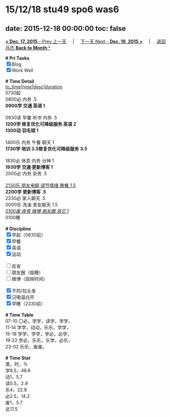 # 15/12/18 stu49 spo6 was6

date: 2015-12-18 00:00:00
toc: false
---
[**< Dec. 17, 2015** - Prev 上一天](/lifelogs/2015/12/d17.md) &nbsp; &nbsp; | &nbsp; &nbsp; [下一天 Next - **Dec. 19, 2015 >**](/lifelogs/2015/12/d19.md) &nbsp; &nbsp; |  &nbsp; &nbsp; [返回月历 **Back to Month ^**](/lifelogs/2015/12/index.md)
<br/><div><b># Pri Tasks</b></div><div><input checked="true" type="checkbox"/>Blog</div><div><input checked="true" type="checkbox"/>Work Well</div><div><br/></div><div><b># Time Detail</b></div><div><u>to_time|type|desc|duration</u></div><div>0730起</div><div>0800必 内务 .5</div><div><b>0900学 交通 英语 1</b></div><div><br/></div><div>0930读 早餐 听书 内务 .5</div><div><b>1200学 修复优化可降级服务 英语 2</b></div><div><b>1300动 羽毛球 1</b></div><div><br/></div><div>1400乐 内务 午餐 聊天 1</div><div><b>1730学 培训 3.5</b><b>修复优化可降级服务</b> <b>3.5</b></div><div><br/></div><div>1830必 休息 内务 分神 1</div><div><b>1930学 交通 更新博客 1</b></div><div>2000必 内务 杂务 .5</div><div><br/></div><div><u>2130乐 朋友电聊 调节情绪 晚餐 1.5</u></div><div><b>2200学 更新博客 .5</b></div><div>2230必 家人聊天 .5</div><div>0000乐 洗澡 舍友聊天 1.5</div><div><u><i>0100废 夜宵 微博 朋友圈 其它 1</i></u></div><div>0100睡</div><div><br/></div><div><b># Discipline</b></div><div><input checked="true" type="checkbox"/>早起（0830前）</div><div><input checked="true" type="checkbox"/>早餐</div><div><input checked="true" type="checkbox"/>英语</div><div><input checked="true" type="checkbox"/>运动</div><div><br/></div><div><input type="checkbox"/>反省</div><div><input type="checkbox"/>朋友圈（临睡）</div><div><input type="checkbox"/>微博（琐碎时间）</div><div><br/></div><div><input checked="true" type="checkbox"/>不捋/拉头发</div><div><input checked="true" type="checkbox"/>只喝温白开</div><div><input checked="true" type="checkbox"/>早睡（2330前）</div><div><br/></div><div><b># Time Table</b></div><div>07-10 〇必，学学，读学，学学，</div><div>11-14 学学，动动，乐乐，学学，</div><div>15-18 学学，学学，学必，必学，</div><div>19-22 学必，乐乐，乐学，必乐，</div><div>23-02 乐乐，废废。</div><div><br/></div><div><b># Time Stat</b></div><div>类，时，%</div><div>学8.5，48.6</div><div>动1，5.7</div><div>读0.5，2.9</div><div>乐4，22.9</div><div>必2.5，14.3</div><div>废1，5.7</div><div>总17.5</div>

